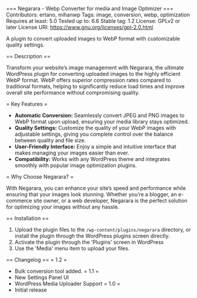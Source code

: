 === Negarara - Webp Converter for media and Image Optimizer ===
Contributors: ertano, mihanwp
Tags: image, conversion, webp, optimization
Requires at least: 5.0
Tested up to: 6.6
Stable tag: 1.2
License: GPLv2 or later
License URI: https://www.gnu.org/licenses/gpl-2.0.html

A plugin to convert uploaded images to WebP format with customizable quality settings.

== Description ==

Transform your website’s image management with Negarara, the ultimate WordPress plugin for converting uploaded images to the highly efficient WebP format. WebP offers superior compression rates compared to traditional formats, helping to significantly reduce load times and improve overall site performance without compromising quality.

= Key Features =

* **Automatic Conversion:** Seamlessly convert JPEG and PNG images to WebP format upon upload, ensuring your media library stays optimized.
* **Quality Settings:** Customize the quality of your WebP images with adjustable settings, giving you complete control over the balance between quality and file size.
* **User-Friendly Interface:** Enjoy a simple and intuitive interface that makes managing your images easier than ever.
* **Compatibility:** Works with any WordPress theme and integrates smoothly with popular image optimization plugins.

= Why Choose Negarara? =

With Negarara, you can enhance your site’s speed and performance while ensuring that your images look stunning. Whether you’re a blogger, an e-commerce site owner, or a web developer, Negarara is the perfect solution for optimizing your images without any hassle.

== Installation ==

1. Upload the plugin files to the `/wp-content/plugins/negarara` directory, or install the plugin through the WordPress plugins screen directly.
2. Activate the plugin through the 'Plugins' screen in WordPress
3. Use the 'Media' menu item to upload your files.

== Changelog ==
= 1.2 =
* Bulk conversion tool added.
= 1.1 =
* New Settings Panel UI
* WordPress Media Uploader Support
= 1.0 =
* Initial release